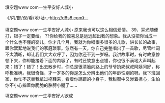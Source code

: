 填空题www com一生平安好人城小

《/内/部/观/看/地/址👉http://d8s8.com》--

填空题www com一生平安好人城小	原来我也可以这么相信爱情。
	39、耳光随便打，银子一定要给。
??你给我的惊喜总是远远超出我的想象。我从没把你当成一个什么也不懂的婴儿，你才几个月，我就为你唱很多很多的儿歌，讲长长的故事，跟你絮絮地说我们的家庭琐事。忽然有一天，你自己完整唱出了一首歌，尽管吐词不太清晰，却让我们大大欢呼了，因为你还不到一岁呀。我讲故事时，有时故意停顿下来，你却能接着下面的内容了，有时还故意出点错，你也很不满地大声叫起来：错了！错了！出去散步时，你总是很清脆向路上的爷爷奶奶叔叔阿姨问好，称呼极准确。我很奇怪，才一岁多的你是怎么分辨出他们的年龄性别的呀。我下班回家，你忙不迭替我拿过拖鞋来，看着你蹒跚的小身子，我甜蜜中又渗着担心，生怕你不小心摔着你脆脆的胳膊小腿了......





填空题www com一生平安好人欲成
